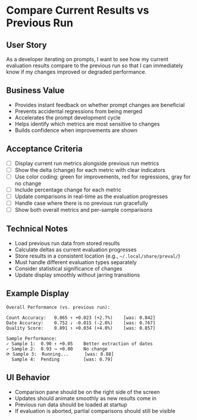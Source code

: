 # Compare Current Results vs Previous Run

## User Story
As a developer iterating on prompts, I want to see how my current evaluation results compare to the previous run so that I can immediately know if my changes improved or degraded performance.

## Business Value
- Provides instant feedback on whether prompt changes are beneficial
- Prevents accidental regressions from being merged
- Accelerates the prompt development cycle
- Helps identify which metrics are most sensitive to changes
- Builds confidence when improvements are shown

## Acceptance Criteria
- [ ] Display current run metrics alongside previous run metrics
- [ ] Show the delta (change) for each metric with clear indicators
- [ ] Use color coding: green for improvements, red for regressions, gray for no change
- [ ] Include percentage change for each metric
- [ ] Update comparisons in real-time as the evaluation progresses
- [ ] Handle case where there is no previous run gracefully
- [ ] Show both overall metrics and per-sample comparisons

## Technical Notes
- Load previous run data from stored results
- Calculate deltas as current evaluation progresses
- Store results in a consistent location (e.g., `~/.local/share/preval/`)
- Must handle different evaluation types separately
- Consider statistical significance of changes
- Update display smoothly without jarring transitions

## Example Display
```
Overall Performance (vs. previous run):

Count Accuracy:   0.865 ↑ +0.023 (+2.7%)    [was: 0.842]
Date Accuracy:    0.752 ↓ -0.015 (-2.0%)    [was: 0.767]  
Quality Score:    0.891 ↑ +0.034 (+4.0%)    [was: 0.857]

Sample Performance:
✓ Sample 1:  0.90 ↑ +0.05    Better extraction of dates
✓ Sample 2:  0.93 → +0.00    No change
⟳ Sample 3:  Running...      [was: 0.88]
  Sample 4:  Pending         [was: 0.79]
```

## UI Behavior
- Comparison pane should be on the right side of the screen
- Updates should animate smoothly as new results come in
- Previous run data should be loaded at startup
- If evaluation is aborted, partial comparisons should still be visible
